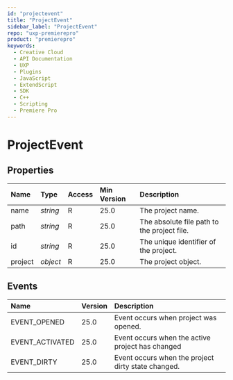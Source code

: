 ```yaml
---
id: "projectevent"
title: "ProjectEvent"
sidebar_label: "ProjectEvent"
repo: "uxp-premierepro"
product: "premierepro"
keywords:
  - Creative Cloud
  - API Documentation
  - UXP
  - Plugins
  - JavaScript
  - ExtendScript
  - SDK
  - C++
  - Scripting
  - Premiere Pro
---
```


# ProjectEvent  

## Properties

| Name | Type | Access | Min Version | Description |
| :------ | :------ | :------ | :------ | :------ |
| name | *string* | R | 25.0 | The project name. |
| path | *string* | R | 25.0 | The absolute file path to the project file. |
| id | *string* | R | 25.0 | The unique identifier of the project. |
| project | *object* | R | 25.0 | The project object. |

## Events

| Name | Version | Description |
| :------ | :------ | :------ |
| EVENT_OPENED | 25.0 | Event occurs when project was opened. |
| EVENT_ACTIVATED | 25.0 | Event occurs when the active project has changed |
| EVENT_DIRTY | 25.0 | Event occurs when the project dirty state changed. |
